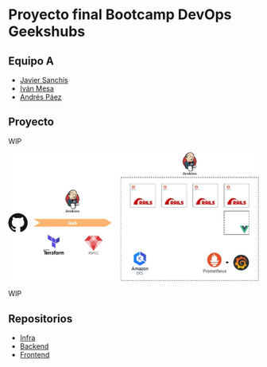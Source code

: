 # Proyecto final Bootcamp DevOps Geekshubs

## Equipo A

- [Javier Sanchís](https://github.com/javito11)
- [Iván Mesa](https://github.com/igmesa)
- [Andrés Páez](https://github.com/anpaez)

## Proyecto

WIP

![Proyecto final](./files/diagram.jpeg)

WIP

## Repositorios

- [Infra](https://github.com/anpaez/devops-bootcamp-infra)
- [Backend](https://github.com/anpaez/devops-bootcamp-backend-app)
- [Frontend](https://github.com/anpaez/devops-bootcamp-frontend-app)